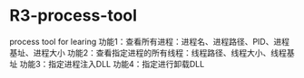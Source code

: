 # R3-process-tool
 process tool for learing
功能1：查看所有进程：进程名、进程路径、PID、进程基址、进程大小
功能2：查看指定进程的所有线程：线程路径、线程大小、线程基址
功能3：指定进程注入DLL
功能4：指定进行卸载DLL
